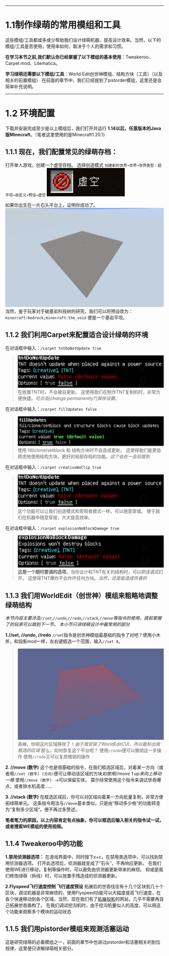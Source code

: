 ***
# 1.1制作绿萌的常用模组和工具

这些模组/工具都或多或少帮助我们设计绿萌机器，提高设计效率。当然，以下的模组/工具是否使用，使用率如何，取决于个人的需求和习惯。

**在学习本节之前,我们默认你已经掌握了以下模组的基本使用**：Tweakeroo、Carpet mod、Litematica。

**学习绿萌还需要以下模组/工具**：World Edit创世神模组、结构方块（工具）（以及相关的前置模组）
在前面的章节中，我们已经提到了pistorder模组，这里还是会简单补充说明。

***
# 1.2 环境配置

下载并安装完成至少是以上模组后，我们打开并运行 **1.14以后，任意版本的Java版Minecraft**。（笔者这里使用的是Minecraft1.20.1）

## 1.1.1 **现在，我们配置常见的绿萌存档**：

打开单人游戏，创建一个虚空存档。
选择创造模式
`创建新的世界→世界→世界类型：超平坦→自定义→预设→虚空`
![虚空](./img/01/01-1.png)

如果你出生在一片石头平台上，证明你成功了。
![虚空世界](./img/01/01-2.png)
当然，鉴于玩家对于破基岩科技树的研究，我们可以将预设改为：
`minecraft:bedrock;minecraft:the_void`
便是一个基岩平坦。

## 1.1.2 我们利用Carpet来配置适合设计绿萌的环境

在对话框中输入：`/carpet tntDoNotUpdate true`
>![TNT取消自更新](./img/01/01-3.png)
在放置TNT时，不会被自更新。
这使得我们在制作TNT复制机时，非常方便快捷。*可点击[change permanently?]保存设置*。

在对话框中输入：`/carpet fillUpdates false`
>![填充时不更新](./img/01/01-4.png)
使用 fill/clone/setblock 和 结构方块时不会造成更新。
这使得我们能更低顾虑地使用结构方块，更好的局部存档的功能。*这个会在一会后提到*

在对话框中输入：`/carpet creativeNoClip true`
>![创造模式无碰撞](./img/01/01-3.png)
这个功能可以让我们创造模式和旁观者模式一样，可以随意穿墙。
便于我们在机器中随意穿梭，大大提高效率。

在对话框中输入：`/carpet explosionNoBlockDamage true`
>![爆炸无破坏](./img/01/01-5.png)
**这是一个随时要调的选项**。当你设计和TNT有关的结构时，可以把该调试打开， 这使得TNT爆炸不会炸坏任何方块。*当然，还是能造成伤害的*

## 1.1.3 我们用WorldEdit（创世神）模组来粗略地调整绿萌结构

*本节内容主要涉及`//set`,`//undo`,`//redo`,`//stack`,`//move`等指令的使用，提前掌握了的玩家可以跳到下一节。*
*本小节只讲绿萌设计中最常用的部分*

**1.//set, //undo, //redo**
`//set`指令是创世神模组最基础的指令了对吧？使用小木斧，和投影mod一样，左右键框选一个范围，输入`//set 0`。
>![移除区域](./img/01/01-7.png)
真棒，你把这片区域移除了！*由于我安装了WorldEditCUI，所以能标出我框选的区域*
那么，如何恢复这个平台呢？
使用`//undo`便可以撤销这一步操作
使用`//redo`又可以复原撤销的操作

**2. //move (数字)**
这个也是很基础的指令，在我们框选区域后，对着某一方向（或者用`//set (数字) (方向)`便可让移动该区域的方块*如使用//move 1 up来向上移动一格*
使用`//move (数字) -e`可以保留实体。
莫尔经常使用这个指令来调试世吞爆点，或者排水机高度......

**3. //stack (数字)**
在框选区域后，你可以对区域向着某一方向批量复制，非常方便拓绿萌单元。
这条指令用法与`//move`基本类似，只是由”移动多少格“的功能转变为”复制多少区域“。便不再过多赘述。

**笔者笔力的原因，以上内容肯定有点抽象，你可以框选后输入相关的指令试一试，或者搜索WE模组的使用视频。**

## 1.1.4 Tweakeroo中的功能

**1.禁用侦测器选项：**
在游戏界面中，同时按下x+c，在禁用类选项中，可以找到禁用侦测器选项。
打开此选项后，侦测器就变成了”石头“，不再响应更新。
在我们使用WE进行移动，复制等操作时，可以避免由侦测器更新带来的麻烦。
抑或是我们修改绿萌（拆线）时，可以放置手残造成的侦测器更新。

**2.Flyspeed飞行速度控制 飞行速度预设**
拓展后的世吞往往有十几个区块到几十个区块，调试机器是非常麻烦的，使用Flyspeed功能可以大幅度提高飞行速度，在各个快速移动到各个区域。当然，现在我们有了[拓展投影](https://redenmc.com/zh_cn/litematica/old)的网站，几乎不需要再自己拓展世吞盾构了。
在我们调试挖沟机时，由于挖沟机要似人的高度，可以用这个功能来观察多个模块的运动状态

## 1.1.5 我们用pistorder模组来观测活塞运动
这是研究绿萌的必备模组之一，前面的章节中也讲过pistorder和活塞相关的到位规律，这里便只讲解绿萌相关部分。
